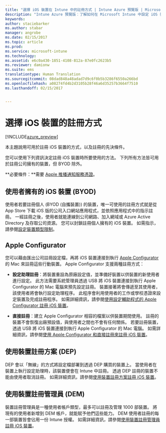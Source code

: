 ```yaml
---
title: "選擇 iOS 裝置在 Intune 中的註冊方式 | Intune Azure 預覽版 | Microsoft Docs"
description: "Intune Azure 預覽版︰了解如何在 Microsoft Intune 中設定 iOS 裝置。"
keywords: 
author: staciebarker
ms.author: stabar
manager: angrobe
ms.date: 02/15/2017
ms.topic: article
ms.prod: 
ms.service: microsoft-intune
ms.technology: 
ms.assetid: e6c0a430-1851-4108-812a-87e0fc2623b5
ms.reviewer: damionw
ms.suite: ems
translationtype: Human Translation
ms.sourcegitcommit: 08dad848a48adad7d9c6f0b5b3286f6550a266bd
ms.openlocfilehash: a08274fd4b2d3105b28f46a6d35257b3664f7510
ms.lasthandoff: 02/15/2017


---
```


# <a name="choose-how-to-enroll-ios-devices"></a>選擇 iOS 裝置的註冊方式

[!INCLUDE[azure_preview](../includes/azure_preview.md)]

本主題說用可用於註冊 iOS 裝置的方式，以及註冊的先決條件。

您可以使用下列資訊決定註冊 iOS 裝置時所要使用的方法。 下列所有方法皆可用於註冊公司擁有的裝置，但 BYOD 除外。

**必要條件：**需要 [Apple 推播通知服務憑證](get-an-apple-mdm-push-certificate.md)。

## <a name="user-owned-ios-devices-byod"></a>使用者擁有的 iOS 裝置 (BYOD)

使用者若要註冊個人 (BYOD (自攜裝置)) 的裝置，唯一可使用的註冊方式就是從 App Store 下載 iOS 版的公司入口網站應用程式，並依照應用程式中的指示註冊。 一經註冊之後，使用者就能連線到公司網路、加入網域或 Azure Active Directory 及存取公司資源。 您可以封鎖註冊個人擁有的 iOS 裝置。 如需指示，請參閱[設定裝置類型限制](https://docs.microsoft.com/intune-azure/enroll-devices/set-enrollment-restrictions#set-device-type-restrictions)。

## <a name="apple-configurator"></a>Apple Configurator

您可以藉由匯出公司註冊設定檔，再將 iOS 裝置連接到執行 [Apple Configurator](http://go.microsoft.com/fwlink/?LinkId=518017) 的 Mac 來註冊這些行動裝置。 Apple Configurator 支援兩種註冊方式：

- **設定助理註冊**：將裝置重設為原廠設定值，並準備好裝置以供裝置的新使用者進行設定。 此方法需要系統管理員透過 USB 將 iOS 裝置連接到執行 Apple Configurator 的 Mac 電腦來預先設定註冊。 裝置接著將會傳遞至其使用者，該使用者將會執行設定助理程序。 此程序會利用使用者的工作或學校憑證來設定裝置及完成註冊程序。 如需詳細資訊，請參閱[使用設定輔助程式的 Apple Configurator 註冊 iOS 裝置](enroll-ios-devices-with-apple-configurator-and-setup-assistant.md)。

- **直接註冊**：建立 Apple Configurator 相容的檔案以供裝置期間使用。 註冊的裝置不會恢復出廠預設值，與使用者之間也不會有任何關係。 若要註冊裝置，透過 USB 將 iOS 裝置連接到執行 Apple Configurator 的 Mac 電腦。 如需詳細資訊，請參閱[使用 Apple Configurator 和直接註冊來註冊 iOS 裝置](enroll-ios-devices-with-apple-configurator-and-direct-enrollment.md)。

## <a name="use-the-device-enrollment-program-dep"></a>使用裝置註冊方案 (DEP)

DEP 會以「無線」的方式將設定檔部署到透過 DEP 購買的裝置上。 當使用者在裝置上執行設定助理時，該裝置便會在 Intune 中註冊。 透過 DEP 註冊的裝置不能由使用者取消註冊。 如需詳細資訊，請參閱[使用裝置註冊方案註冊 iOS 裝置](enroll-ios-devices-using-device-enrollment-program.md)。

## <a name="use-the-device-enrollment-manager-dem"></a>使用裝置註冊管理員 (DEM)
裝置註冊管理員是一種使用者帳戶類型，最多可以註冊及管理 1000 部裝置。 將現有的使用者新增到 DEM 帳戶，就能賦予他們這些能力。 DEM 使用者註冊的每一部裝置皆會佔用一份 Intune 授權。 如需詳細資訊，請參閱[使用裝置註冊管理員註冊 iOS 裝置](enroll-devices-using-device-enrollment-manager.md)。

